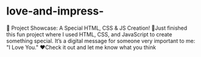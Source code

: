 # love-and-impress-
🌟 Project Showcase: A Special HTML, CSS &amp; JS Creation! 🌟Just finished this fun project where I used HTML, CSS, and JavaScript to create something special. It’s a digital message for someone very important to me: "I Love You." ❤Check it out and let me know what you think
